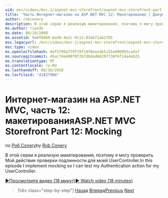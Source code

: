 ```yaml
---
uid: mvc/videos/mvc-1/aspnet-mvc-storefront/aspnet-mvc-storefront-part-12-mocking
title: 'Часть Интернет-магазин на ASP.NET MVC 12: Макетирование | Документация Майкрософт'
author: robconery
description: В этой серии я реализую макетирования, поэтому я могу проверить Мой действие проверки подлинности для моей UserController.
ms.author: riande
ms.date: 06/19/2008
ms.assetid: 9a0f04b9-6a49-4e2c-9c12-03ab71ab2705
msc.legacyurl: /mvc/videos/mvc-1/aspnet-mvc-storefront/aspnet-mvc-storefront-part-12-mocking
msc.type: video
ms.openlocfilehash: 0af5799a779f19f19f8eaeab5c554d90993ca4af
ms.sourcegitcommit: 45ac74e400f9f2b7dbded66297730f6f14a4eb25
ms.translationtype: MT
ms.contentlocale: ru-RU
ms.lasthandoff: 08/16/2018
ms.locfileid: "41827960"
---
```

<a name="aspnet-mvc-storefront-part-12-mocking"></a><span data-ttu-id="0340d-103">Интернет-магазин на ASP.NET MVC, часть 12: макетирования</span><span class="sxs-lookup"><span data-stu-id="0340d-103">ASP.NET MVC Storefront Part 12: Mocking</span></span>
====================
<span data-ttu-id="0340d-104">по [Роб Conery](https://github.com/robconery)</span><span class="sxs-lookup"><span data-stu-id="0340d-104">by [Rob Conery](https://github.com/robconery)</span></span>

<span data-ttu-id="0340d-105">В этой серии я реализую макетирования, поэтому я могу проверить Мой действие проверки подлинности для моей UserController.</span><span class="sxs-lookup"><span data-stu-id="0340d-105">In this episode I implement mocking so I can test my Authentication action for my UserController.</span></span>

[<span data-ttu-id="0340d-106">&#9654;Просмотрите видео (18 минут)</span><span class="sxs-lookup"><span data-stu-id="0340d-106">&#9654; Watch video (18 minutes)</span></span>](https://channel9.msdn.com/Blogs/ASP-NET-Site-Videos/aspnet-mvc-storefront-part-12-mocking)

> [!div class="step-by-step"]
> <span data-ttu-id="0340d-107">[Назад](aspnet-mvc-storefront-part-11-hooking-up-the-shopping-cart-and-using-components.md)
> [Вперед](aspnet-mvc-storefront-part-13-dependency-injection.md)</span><span class="sxs-lookup"><span data-stu-id="0340d-107">[Previous](aspnet-mvc-storefront-part-11-hooking-up-the-shopping-cart-and-using-components.md)
[Next](aspnet-mvc-storefront-part-13-dependency-injection.md)</span></span>
